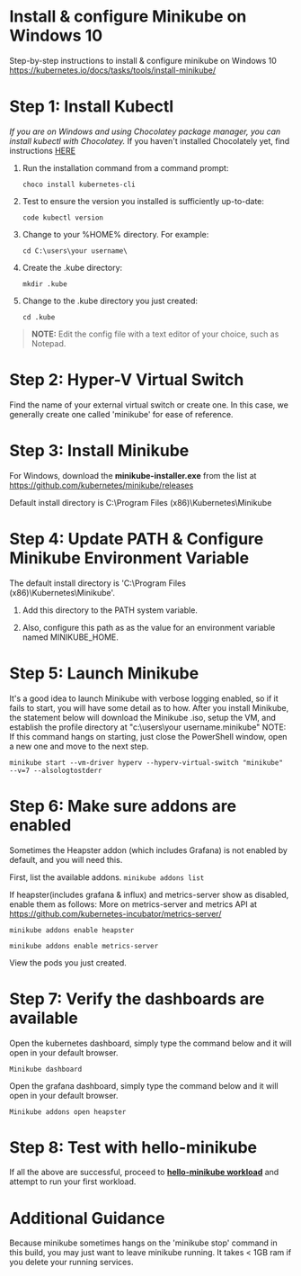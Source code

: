 
# Install & configure Minikube on Windows 10 

  Step-by-step instructions to install & configure minikube on Windows 10 
  https://kubernetes.io/docs/tasks/tools/install-minikube/

# Step 1: Install Kubectl 
*If you are on Windows and using Chocolatey package manager, you can install kubectl with Chocolatey.*
If you haven't installed Chocolately yet, find instructions [HERE](https://chocolatey.org/install)

1. Run the installation command from a command prompt:

	`choco install kubernetes-cli`

2. Test to ensure the version you installed is sufficiently up-to-date:

	`code kubectl version` 

3. Change to your %HOME% directory. For example: 

	`cd C:\users\your username\`

4. Create the .kube directory:

	`mkdir .kube`

5. Change to the .kube directory you just created:

	`cd .kube`

>**NOTE:** Edit the config file with a text editor of your choice, such as Notepad.

# Step 2: Hyper-V Virtual Switch 

Find the name of your external virtual switch or create one. In this case, we generally create one called 'minikube' for ease of reference.

# Step 3: Install Minikube 

For Windows, download the **minikube-installer.exe** from the list at  https://github.com/kubernetes/minikube/releases

Default install directory is C:\Program Files (x86)\Kubernetes\Minikube


# Step 4: Update PATH & Configure Minikube Environment Variable

The default install directory is 'C:\Program Files (x86)\Kubernetes\Minikube'. 

1. Add this directory to the PATH system variable. 

2. Also, configure this path as as the value for an environment variable named MINIKUBE_HOME.

# Step 5: Launch Minikube 
It's a good idea to launch Minikube with verbose logging enabled, so if it fails to start, you will have some detail as to how. After you 
install Minikube, the statement below will download the Minikube .iso, setup the VM, and establish the profile directory at "c:\users\your 
username\.minikube" NOTE: If this command hangs on starting, just close the PowerShell window, open a new one and move to the next step.

`minikube start --vm-driver hyperv --hyperv-virtual-switch "minikube"  --v=7 --alsologtostderr`

# Step 6: Make sure addons are enabled 
Sometimes the Heapster addon (which includes Grafana) is not enabled by default, and you will need this.

First, list the available addons.
`minikube addons list`

If heapster(includes grafana & influx) and metrics-server show as disabled, enable them as follows:
More on metrics-server and metrics API at https://github.com/kubernetes-incubator/metrics-server/

`minikube addons enable heapster`

`minikube addons enable metrics-server`

View the pods you just created.

# Step 7: Verify the dashboards are available 
Open the kubernetes dashboard, simply type the command below and it will open in your default browser.

`Minikube dashboard`

Open the grafana dashboard, simply type the command below and it will open in your default browser.

`Minikube addons open heapster `

# Step 8: Test with hello-minikube
If all the above are successful, proceed to [**hello-minikube workload**](./minikube_run_helloworld_workload.md) and attempt to run your first workload.

# Additional Guidance

Because minikube sometimes hangs on the 'minikube stop' command in this build, you may just want to leave minikube running. It takes < 1GB ram if you delete your running services. 